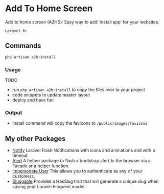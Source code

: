 # Add To Home Screen

Add to home screen (A2HS): Easy way to add 'install app' for your websites.

```
Laravel 6+    
```

## Commands
```bash
php artisan a2h:install
```

### Usage
TODO
- run `php artisan a2h:install` to copy the files over to your project
- code snippets to update master layout
- deploy and have fun

### Output
 - Install command will copy the favicons to `/public/images/favicons`

## My other Packages

- [Notify](https://github.com/bpocallaghan/notify) Laravel Flash Notifications with icons and animations and with a timeout
- [Alert](https://github.com/bpocallaghan/alert) A helper package to flash a bootstrap alert to the browser via a Facade or a helper function.
- [Impersonate User](https://github.com/bpocallaghan/impersonate) This allows you to authenticate as any of your customers.
- [Sluggable](https://github.com/bpocallaghan/sluggable) Provides a HasSlug trait that will generate a unique slug when saving your Laravel Eloquent model.
